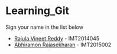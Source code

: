 # Learning_Git

Sign your name in the list below

- [Rajula Vineet Reddy](http://github.com/rajula96reddy/) - IMT2014045
- [Abhiramon Rajasekharan](http://github.com/Abhiramon/) - IMT2015002
